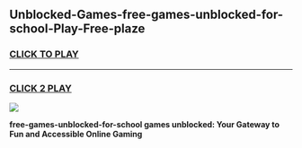 
## Unblocked-Games-free-games-unblocked-for-school-Play-Free-plaze
<h3>
<a href="https://premium76.site?title=free-games-unblocked-for-school&ref=23A">CLICK TO PLAY</a></h3>
<hr>

<h3>
<a href="https://premium76.site?title=free-games-unblocked-for-school&ref=23A">CLICK 2 PLAY</a>
  
</h3>

<a href="https://premium76.site?title=free-games-unblocked-for-school&ref=23A"><img src="https://clearcache.store/games.png"></a>


**free-games-unblocked-for-school games unblocked: Your Gateway to Fun and Accessible Online Gaming**
